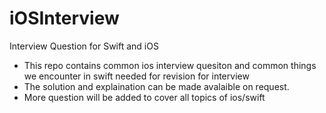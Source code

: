 # iOSInterview
Interview Question for Swift and iOS 


- This repo contains common ios interview quesiton and common things we encounter in swift needed for revision for interview
- The solution and explaination can be made avalaible on request.
- More question will be added to cover all topics of ios/swift